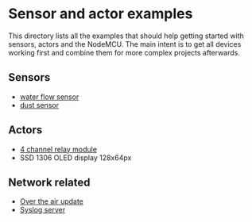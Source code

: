 # Sensor and actor examples
This directory lists all the examples that should help getting started with sensors, actors and the NodeMCU. 
The main intent is to get all devices working first and combine them for more complex projects afterwards.

## Sensors
* [water flow sensor](flowsensor)
* [dust sensor](dustsensor)

## Actors
* [4 channel relay module](relay)
* SSD 1306 OLED display 128x64px

## Network related
* [Over the air update](ota)
* [Syslog server](syslog)